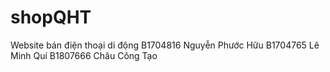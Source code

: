 # shopQHT
Website bán điện thoại di động
B1704816	Nguyễn Phước Hữu
B1704765	Lê Minh Quí
B1807666	Châu Công Tạo
